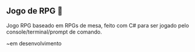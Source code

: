 ## Jogo de RPG 🦄

Jogo RPG baseado em RPGs de mesa, feito com C# para ser jogado pelo console/terminal/prompt de comando.

~em desenvolvimento
